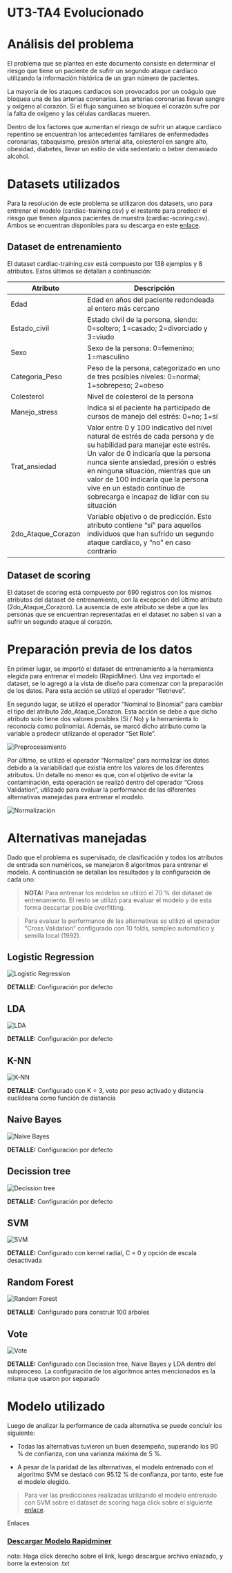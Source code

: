 # UT3-TA4 Evolucionado

# Análisis del problema

El problema que se plantea en este documento consiste en determinar el riesgo que tiene un paciente de sufrir un segundo ataque cardíaco utilizando la información histórica de un gran número de pacientes.

La mayoría de los ataques cardíacos son provocados por un coágulo que bloquea una de las arterias coronarias. Las arterias coronarias llevan sangre y oxígeno al corazón. Si el flujo sanguíneo se bloquea el corazón sufre por la falta de oxígeno y las células cardíacas mueren.

Dentro de los factores que aumentan el riesgo de sufrir un ataque cardíaco repentino se encuentran los antecedentes familiares de enfermedades coronarias, tabaquismo, presión arterial alta, colesterol en sangre alto, obesidad, diabetes, llevar un estilo de vida sedentario o  beber demasiado alcohol.

# Datasets utilizados

Para la resolución de este problema se utilizaron dos datasets, uno para entrenar el modelo (cardiac-training.csv) y el restante para predecir el riesgo que tienen algunos pacientes de muestra (cardiac-scoring.csv). Ambos se encuentran disponibles para su descarga en este [enlace]().

## Dataset de entrenamiento
El dataset cardiac-training.csv está compuesto por 138 ejemplos y 8 atributos. Estos últimos se detallan a continuación:


| Atributo | Descripción |
| -------- | ----------- |
| Edad | Edad en años del paciente redondeada al entero más cercano |
| Estado_civil | Estado civil de la persona, siendo: 0=soltero; 1=casado; 2=divorciado y 3=viudo |
| Sexo | Sexo de la persona: 0=femenino; 1=masculino |
| Categoria_Peso | Peso de la persona, categorizado en uno de tres posibles niveles: 0=normal; 1=sobrepeso; 2=obeso |
| Colesterol | Nivel de colesterol de la persona |
| Manejo_stress | Indica si el paciente ha participado de cursos de manejo del estrés: 0=no; 1=sí |
| Trat_ansiedad | Valor entre 0 y 100 indicativo del nivel natural de estrés de cada persona y de su habilidad para manejar este estrés. Un valor de 0 indicaría que la persona nunca siente ansiedad, presión o estrés en ninguna situación, mientras que un valor de 100 indicaría que la persona vive en un estado continuo de sobrecarga e incapaz de lidiar con su situación |
| 2do_Ataque_Corazon | Variable objetivo o de predicción. Este atributo contiene “sí” para aquellos individuos que han sufrido un segundo ataque cardíaco, y “no” en caso contrario |

## Dataset de scoring
El dataset de scoring está compuesto por 690 registros con los mismos atributos del dataset de entrenamiento, con la excepción del último atributo (2do_Ataque_Corazon). La ausencia de este atributo se debe a que las personas que se encuentran representadas en el dataset no saben si van a sufrir un segundo ataque al corazón.

# Preparación previa de los datos

En primer lugar, se importó el dataset de entrenamiento a la herramienta elegida para entrenar el modelo (RapidMiner). Una vez importado el dataset, se lo agregó a la vista de diseño para comenzar con la preparación de los datos. Para esta acción se utilizó el operador “Retrieve”.

En segundo lugar, se utilizó el operador “Nominal to Binomial” para cambiar el tipo del atributo 2do_Ataque_Corazon. Esta acción se debe a que dicho atributo solo tiene dos valores posibles (Sí / No) y la herramienta lo reconocía como polinomial. Además,  se marcó dicho atributo como la variable a predecir utilizando el operador “Set Role”.

![](Preprocessing.PNG "Preprocesamiento")


Por último, se utilizó el operador “Normalize” para normalizar los datos debido a la variabilidad que existía entre los valores de los diferentes atributos. Un detalle no menor es que, con el objetivo de evitar la contaminación, esta operación se realizó dentro del operador “Cross Validation”, utilizado para evaluar la performance de las diferentes alternativas manejadas para entrenar el modelo.

![](Normalize.PNG "Normalización")

# Alternativas manejadas

Dado que el problema es supervisado, de clasificación y todos los atributos de entrada son numéricos, se manejaron 8 algoritmos para entrenar el modelo. A continuación se detallan los resultados y la configuración de cada uno:

>  **NOTA:** Para entrenar los modelos se utilizó el 70 % del dataset de entrenamiento. El resto se utilizó para evaluar el modelo y de esta forma descartar posible overfitting.

> Para evaluar la performance de las alternativas se utilizó el operador “Cross Validation” configurado con 10 folds, sampleo automático y semilla local (1992).

## Logistic Regression

![](LogisticRegression.PNG "Logistic Regression")

**DETALLE:** Configuración por defecto

## LDA

![](LDA.PNG "LDA")

**DETALLE:** Configuración por defecto

## K-NN

![](K-NN.PNG "K-NN")

**DETALLE:** Configurado con K = 3, voto por peso activado y distancia euclideana como función de distancia

## Naive Bayes

![](NaiveBayes.PNG "Naive Bayes")

**DETALLE:** Configuración por defecto

## Decission tree

![](DecissionTree.PNG "Decission tree")

**DETALLE:** Configuración por defecto

## SVM

![](SVM.PNG "SVM")

**DETALLE:** Configurado con kernel radial, C = 0 y opción de escala desactivada

## Random Forest

![](RandomForest.PNG "Random Forest")

**DETALLE:** Configurado para construir 100 árboles

## Vote

![](Vote.PNG "Vote")

**DETALLE:** Configurado con Decission tree, Naive Bayes y LDA dentro del subproceso. La configuración de los algorítmos antes mencionados es la misma que usaron por separado


# Modelo utilizado

Luego de analizar la performance de cada alternativa se puede concluir los siguiente:

* Todas las alternativas tuvieron un buen desempeño, superando los 90 % de confianza, con una varianza máxima de 5 %.

* A pesar de la paridad de las alternativas, el modelo entrenado con el algoritmo SVM se destacó con 95.12 % de confianza, por tanto, este fue el modelo elegido.


> Para ver las predicciones realizadas utilizando el modelo entrenado con SVM sobre el dataset de scoring haga click sobre el siguiente [enlace]().

Enlaces
### [Descargar Modelo Rapidminer]()

nota: Haga click derecho sobre el link, luego descargue archivo enlazado, y borre la extension .txt
